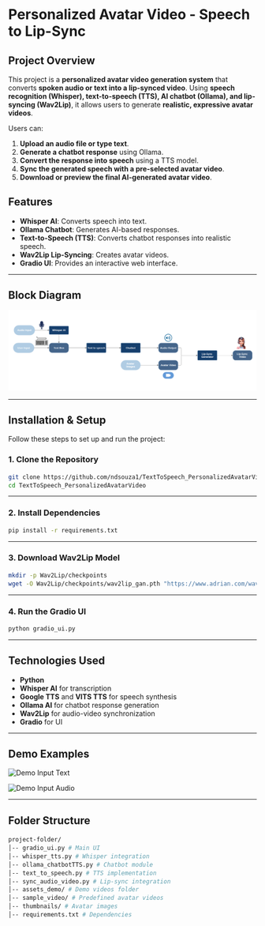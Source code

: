 # Personalized Avatar Video - Speech to Lip-Sync

## Project Overview

This project is a **personalized avatar video generation system** that converts **spoken audio or text into a lip-synced video**. Using **speech recognition (Whisper), text-to-speech (TTS), AI chatbot (Ollama), and lip-syncing (Wav2Lip)**, it allows users to generate **realistic, expressive avatar videos**.

Users can:

1. **Upload an audio file or type text**.
2. **Generate a chatbot response** using Ollama.
3. **Convert the response into speech** using a TTS model.
4. **Sync the generated speech with a pre-selected avatar video**.
5. **Download or preview the final AI-generated avatar video**.

## Features

- **Whisper AI**: Converts speech into text.
- **Ollama Chatbot**: Generates AI-based responses.
- **Text-to-Speech (TTS)**: Converts chatbot responses into realistic speech.
- **Wav2Lip Lip-Syncing**: Creates avatar videos.
- **Gradio UI**: Provides an interactive web interface.

---

## Block Diagram

![Block Diagram](BlockDiagram.png)

---

## Installation & Setup

Follow these steps to set up and run the project:

### 1. Clone the Repository

```sh
git clone https://github.com/ndsouza1/TextToSpeech_PersonalizedAvatarVideo.git
cd TextToSpeech_PersonalizedAvatarVideo
```

---

### 2. Install Dependencies

```sh
pip install -r requirements.txt
```

---

### 3. Download Wav2Lip Model

```sh
mkdir -p Wav2Lip/checkpoints
wget -O Wav2Lip/checkpoints/wav2lip_gan.pth "https://www.adrian.com/wav2lip_model.pth"
```

---

### 4. Run the Gradio UI

```sh
python gradio_ui.py
```

---

## Technologies Used

- **Python**
- **Whisper AI** for transcription
- **Google TTS** and **VITS TTS** for speech synthesis
- **Ollama AI** for chatbot response generation
- **Wav2Lip** for audio-video synchronization
- **Gradio** for UI

---

## Demo Examples


![Demo Input Text](https://github.com/user-attachments/assets/cc505846-ccee-41e7-8abb-9397f34acb82)


![Demo Input Audio](https://github.com/user-attachments/assets/bb14eaad-aafc-430b-bca8-a668877c0d74)

---

## Folder Structure

```sh
project-folder/ 
│-- gradio_ui.py # Main UI 
│-- whisper_tts.py # Whisper integration 
│-- ollama_chatbotTTS.py # Chatbot module 
│-- text_to_speech.py # TTS implementation 
│-- sync_audio_video.py # Lip-sync integration 
│-- assets_demo/ # Demo videos folder 
│-- sample_video/ # Predefined avatar videos 
│-- thumbnails/ # Avatar images 
│-- requirements.txt # Dependencies



```
